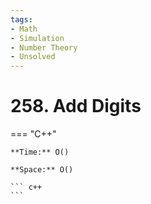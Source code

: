 ```yaml
---
tags:
- Math
- Simulation
- Number Theory
- Unsolved
---
```



# 258. Add Digits

=== "C++"

    **Time:** O()

    **Space:** O()

    ``` c++
    ```